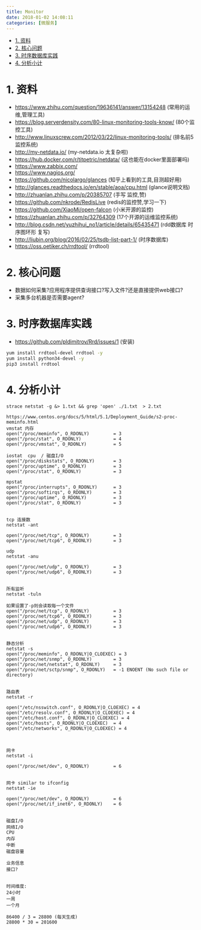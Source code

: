 ```yaml
---
title: Monitor
date: 2018-01-02 14:08:11
categories: [微服务]
---
```



<!-- TOC -->

- [1. 资料](#1-资料)
- [2. 核心问题](#2-核心问题)
- [3. 时序数据库实践](#3-时序数据库实践)
- [4. 分析小计](#4-分析小计)

<!-- /TOC -->


<a id="markdown-1-资料" name="1-资料"></a>
# 1. 资料

* https://www.zhihu.com/question/19636141/answer/13154248 (常用的运维,管理工具)
* https://blog.serverdensity.com/80-linux-monitoring-tools-know/ (80个监控工具)
* http://www.linuxscrew.com/2012/03/22/linux-monitoring-tools/ (排名前5监控系统)
* http://my-netdata.io/ (my-netdata.io 太复杂啦)
* https://hub.docker.com/r/titpetric/netdata/  (这也能在docker里面部署吗)
* https://www.zabbix.com/
* https://www.nagios.org/
* https://github.com/nicolargo/glances (知乎上看到的工具,目测超好用)
* http://glances.readthedocs.io/en/stable/aoa/cpu.html (glance说明文档)
* http://zhuanlan.zhihu.com/p/20385707 (手写 监控,赞)
* https://github.com/nkrode/RedisLive (redis的监控赞,学习一下)
* https://github.com/XiaoMi/open-falcon (小米开源的监控)
* https://zhuanlan.zhihu.com/p/32764309 (17个开源的运维监控系统)
* http://blog.csdn.net/yuzhihui_no1/article/details/65435471 (rdd数据库 时序图环形 复写)
* http://liubin.org/blog/2016/02/25/tsdb-list-part-1/ (时序数据库)
* https://oss.oetiker.ch/rrdtool/ (rrdtool)


<a id="markdown-2-核心问题" name="2-核心问题"></a>
# 2. 核心问题

* 数据如何采集?应用程序提供查询接口?写入文件?还是直接提供web接口?
* 采集多台机器是否需要agent?

<a id="markdown-3-时序数据库实践" name="3-时序数据库实践"></a>
# 3. 时序数据库实践

* https://github.com/pldimitrov/Rrd/issues/1  (安装)

```bash
yum install rrdtool-devel rrdtool -y
yum install python34-devel -y
pip3 install rrdtool
```

<a id="markdown-4-分析小计" name="4-分析小计"></a>
# 4. 分析小计

```
strace netstat -g &> 1.txt && grep 'open' ./1.txt  > 2.txt

https://www.centos.org/docs/5/html/5.1/Deployment_Guide/s2-proc-meminfo.html
vmstat 内存
open("/proc/meminfo", O_RDONLY)         = 3
open("/proc/stat", O_RDONLY)            = 4
open("/proc/vmstat", O_RDONLY)          = 5

iostat  cpu  / 磁盘I/O
open("/proc/diskstats", O_RDONLY)       = 3
open("/proc/uptime", O_RDONLY)          = 3
open("/proc/stat", O_RDONLY)            = 3

mpstat
open("/proc/interrupts", O_RDONLY)      = 3
open("/proc/softirqs", O_RDONLY)        = 3
open("/proc/uptime", O_RDONLY)          = 3
open("/proc/stat", O_RDONLY)            = 3


tcp 连接数
netstat -ant

open("/proc/net/tcp", O_RDONLY)         = 3
open("/proc/net/tcp6", O_RDONLY)        = 3

udp
netstat -anu

open("/proc/net/udp", O_RDONLY)         = 3
open("/proc/net/udp6", O_RDONLY)        = 3


所有监听
netstat -tuln

如果设置了-p则会读取每一个文件
open("/proc/net/tcp", O_RDONLY)         = 3
open("/proc/net/tcp6", O_RDONLY)        = 3
open("/proc/net/udp", O_RDONLY)         = 3
open("/proc/net/udp6", O_RDONLY)        = 3


静态分析
netstat -s
open("/proc/meminfo", O_RDONLY|O_CLOEXEC) = 3
open("/proc/net/snmp", O_RDONLY)        = 3
open("/proc/net/netstat", O_RDONLY)     = 3
open("/proc/net/sctp/snmp", O_RDONLY)   = -1 ENOENT (No such file or directory)


路由表
netstat -r

open("/etc/nsswitch.conf", O_RDONLY|O_CLOEXEC) = 4
open("/etc/resolv.conf", O_RDONLY|O_CLOEXEC) = 4
open("/etc/host.conf", O_RDONLY|O_CLOEXEC) = 4
open("/etc/hosts", O_RDONLY|O_CLOEXEC)  = 4
open("/etc/networks", O_RDONLY|O_CLOEXEC) = 4



网卡
netstat -i

open("/proc/net/dev", O_RDONLY)         = 6


网卡 similar to ifconfig
netstat -ie

open("/proc/net/dev", O_RDONLY)         = 6
open("/proc/net/if_inet6", O_RDONLY)    = 6


磁盘I/O
网络I/O
CPU
内存
中断
磁盘容量

业务信息
接口?


时间维度:
24小时
一周
一个月

86400 / 3 = 28800 (每天生成)
28800 * 30 = 201600

```
